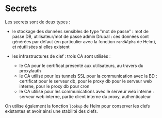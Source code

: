 # Secrets

Les secrets sont de deux types :

* le stockage des données sensibles de type "mot de passe" : mot de passe DB, utilisateur/mot de passe admin Drupal : ces données sont générées par défaut (en particulier avec la fonction `randAlpha` de Helm), et réutilisées si elles existent

* les infrastructures de clef : trois CA sont utilisés :
    *  le CA pour le certificat présenté aux utilisateurs, au travers du proxy/auth
    *  le CA utilisé pour les tunnels SSL pour la communication avec la BD : certificat pour le serveur db, pour le proxy db pour le serveur web interne, pour le proxy db pour cron
    *  le CA utilisé pour les communications avec le serveur web interne : serveur web interne, partie client interne du proxy, authenticateur
   
On utilise également la fonction `lookup` de Helm pour conserver les clefs existantes et avoir ainsi une stabilité des clefs.   